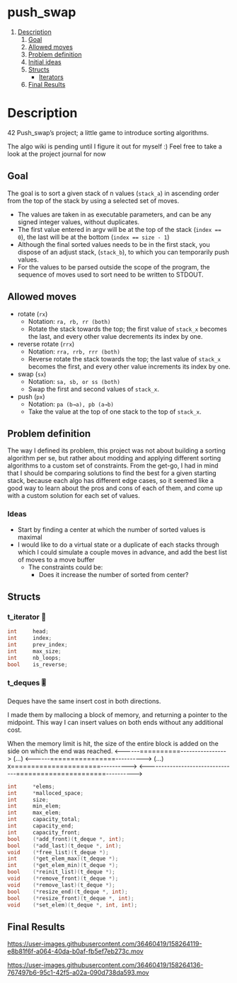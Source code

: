 # push_swap
1. [Description](#description)
    1. [Goal](#goal)
    2. [Allowed moves](#allowed)
    3. [Problem definition](#definition)
    4. [Initial ideas](#ideas)
    5. [Structs](#structs)
        - [Iterators](#iterators)
    6. [Final Results](#results)

# Description

42 Push_swap’s project; a little game to introduce sorting algorithms. 

The algo wiki is pending until I figure it out for myself :)
Feel free to take a look at the project journal for now

## Goal

The goal is to sort a given stack of n values (`stack_a`) in ascending order from the top of the stack by using a selected set of moves.

- The values are taken in as executable parameters, and can be any signed integer values, without duplicates.
- The first value entered in argv will be at the top of the stack (`index == 0`), the last will be at the bottom (`index == size - 1`)
- Although the final sorted values needs to be in the first stack, you dispose of an adjust stack, (`stack_b`), to which you can temporarily push values.
- For the values to be parsed outside the scope of the program, the sequence of moves used to sort need to be written to STDOUT.

<a name="allowed"></a>
## Allowed moves

- rotate (`rx`)
    - Notation: `ra, rb, rr (both)`
    - Rotate the stack towards the top; the first value of `stack_x` becomes the last, and every other value decrements its index by one.
- reverse rotate (`rrx`)
    - Notation: `rra, rrb, rrr (both)`
    - Reverse rotate the stack towards the top; the last value of `stack_x` becomes the first, and every other value increments its index by one.
- swap (`sx`)
    - Notation: `sa, sb, or ss (both)`
    - Swap the first and second values of `stack_x`.
- push (`px`)
    - Notation: `pa (b→a), pb (a→b)`
    - Take the value at the top of one stack to the top of `stack_x`.

<a name="definition"></a>
## Problem definition

The way I defined its problem, this project was not about building a sorting algorithm per se, but rather about modding and applying different sorting algorithms to a custom set of constraints. From the get-go, I had in mind that I should be comparing solutions to find the best for a given starting stack, because each algo has different edge cases, so it seemed like a good way to learn about the pros and cons of each of them, and come up with a custom solution for each set of values.

<a name="ideas"></a>
### Ideas

- Start by finding a center at which the number of sorted values is maximal
- I would like to do a virtual state or a duplicate of each stacks through which I could simulate a couple moves in advance, and add the best list of moves to a move buffer
    - The constraints could be:
        - Does it increase the number of sorted from center?
        
<a name="structs"></a>
## Structs

<a name="iterators"></a>
### t_iterator 🎡

```c	
int     head;
int     index;
int     prev_index;
int     max_size;
int     nb_loops;
bool    is_reverse;
```
<a name="deques"></a>
### t_deques 🎚

Deques have the same insert cost in both directions.

I made them by mallocing a block of memory, and returning a pointer to the midpoint.
This way I can insert values on both ends without any additional cost.

When the memory limit is hit, the size of the entire block is added on the side on which the end was reached.
<------==========---------------->
(...)
<------================---------->
(...)
x======================---------->
<--------------------------------======================---------->

```c	
int		*elems;
int		*malloced_space;
int		size;
int		min_elem;
int		max_elem;
int		capacity_total;
int		capacity_end;
int		capacity_front;
bool	(*add_front)(t_deque *, int);
bool	(*add_last)(t_deque *, int);
void	(*free_list)(t_deque *);
int		(*get_elem_max)(t_deque *);
int		(*get_elem_min)(t_deque *);
bool	(*reinit_list)(t_deque *);
void	(*remove_front)(t_deque *);
void	(*remove_last)(t_deque *);
bool	(*resize_end)(t_deque *, int);
bool	(*resize_front)(t_deque *, int);
void	(*set_elem)(t_deque *, int, int);
```

<a name="results"></a>
## Final Results

https://user-images.githubusercontent.com/36460419/158264119-e8b81f6f-a064-40da-b0af-fb5ef7eb273c.mov


https://user-images.githubusercontent.com/36460419/158264136-767497b6-95c1-42f5-a02a-090d738da593.mov

